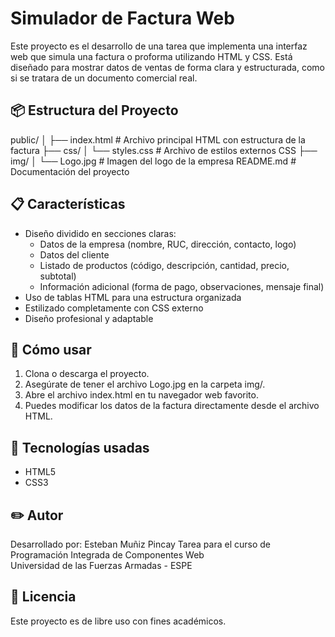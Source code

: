 # Simulador de Factura Web

Este proyecto es el desarrollo de una tarea que implementa una interfaz web que simula una factura o proforma utilizando HTML y CSS. Está diseñado para mostrar datos de ventas de forma clara y estructurada, como si se tratara de un documento comercial real.

## 📦 Estructura del Proyecto

public/
│
├── index.html # Archivo principal HTML con estructura de la factura
├── css/
│ └── styles.css # Archivo de estilos externos CSS
├── img/
│ └── Logo.jpg # Imagen del logo de la empresa
README.md # Documentación del proyecto

## 📋 Características

- Diseño dividido en secciones claras:
  - Datos de la empresa (nombre, RUC, dirección, contacto, logo)
  - Datos del cliente
  - Listado de productos (código, descripción, cantidad, precio, subtotal)
  - Información adicional (forma de pago, observaciones, mensaje final)
- Uso de tablas HTML para una estructura organizada
- Estilizado completamente con CSS externo
- Diseño profesional y adaptable

## 🚀 Cómo usar

1. Clona o descarga el proyecto.
2. Asegúrate de tener el archivo Logo.jpg en la carpeta img/.
3. Abre el archivo index.html en tu navegador web favorito.
4. Puedes modificar los datos de la factura directamente desde el archivo HTML.

## 🧰 Tecnologías usadas

- HTML5
- CSS3

## ✏️ Autor

Desarrollado por: Esteban Muñiz Pincay 
Tarea para el curso de Programación Integrada de Componentes Web  
Universidad de las Fuerzas Armadas - ESPE

## 📝 Licencia

Este proyecto es de libre uso con fines académicos.
